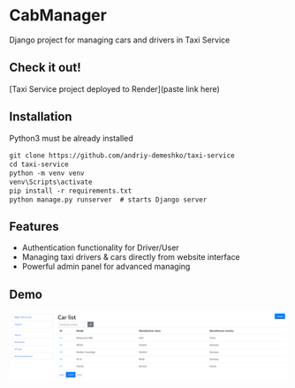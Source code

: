 # CabManager

Django project for managing cars and drivers in Taxi Service

## Check it out!

[Taxi Service project deployed to Render](paste link here)

## Installation

Python3 must be already installed

```shell
git clone https://github.com/andriy-demeshko/taxi-service
cd taxi-service
python -m venv venv
venv\Scripts\activate
pip install -r requirements.txt
python manage.py runserver  # starts Django server
```

## Features

* Authentication functionality for Driver/User
* Managing taxi drivers & cars directly from website interface
* Powerful admin panel for advanced managing

## Demo

![Website Interface](demo.png)

